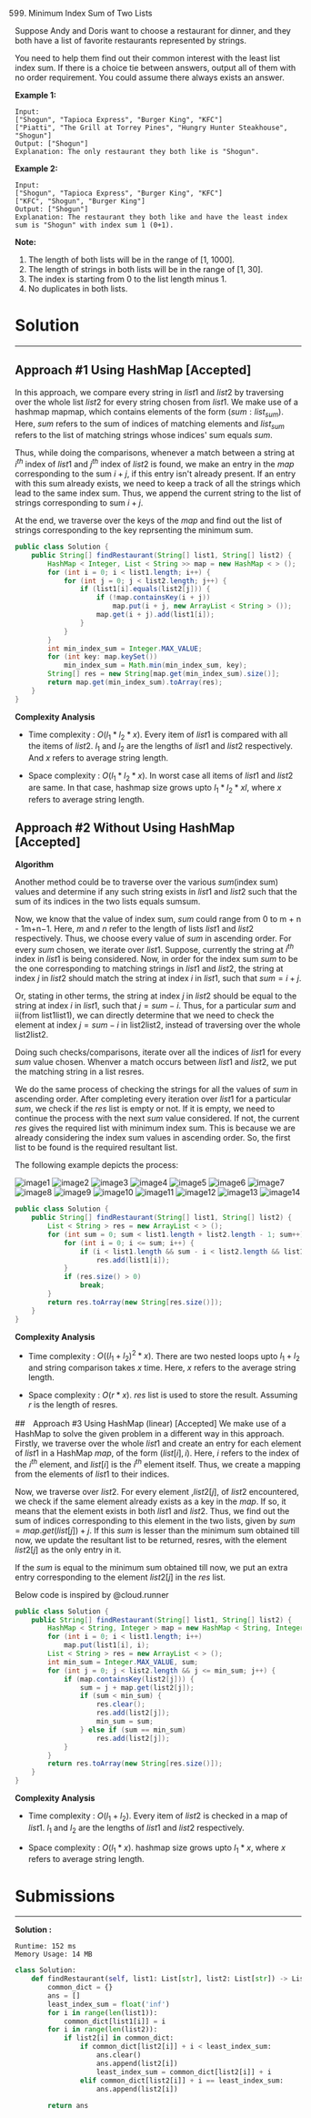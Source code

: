 599. Minimum Index Sum of Two Lists

Suppose Andy and Doris want to choose a restaurant for dinner, and they both have a list of favorite restaurants represented by strings.

You need to help them find out their common interest with the least list index sum. If there is a choice tie between answers, output all of them with no order requirement. You could assume there always exists an answer.

**Example 1:**
```
Input:
["Shogun", "Tapioca Express", "Burger King", "KFC"]
["Piatti", "The Grill at Torrey Pines", "Hungry Hunter Steakhouse", "Shogun"]
Output: ["Shogun"]
Explanation: The only restaurant they both like is "Shogun".
```

**Example 2:**
```
Input:
["Shogun", "Tapioca Express", "Burger King", "KFC"]
["KFC", "Shogun", "Burger King"]
Output: ["Shogun"]
Explanation: The restaurant they both like and have the least index sum is "Shogun" with index sum 1 (0+1).
```

**Note:**
1. The length of both lists will be in the range of [1, 1000].
1. The length of strings in both lists will be in the range of [1, 30].
1. The index is starting from 0 to the list length minus 1.
1. No duplicates in both lists.

# Solution
---
## Approach #1 Using HashMap [Accepted]
In this approach, we compare every string in $list1$ and $list2$ by traversing over the whole list $list2$ for every string chosen from $list1$. We make use of a hashmap mapmap, which contains elements of the form $(sum : list_{sum})$. Here, $sum$ refers to the sum of indices of matching elements and $list_{sum}$ refers to the list of matching strings whose indices' sum equals $sum$.

Thus, while doing the comparisons, whenever a match between a string at $i^{th}$ index of $list1$ and $j^{th}$ index of $list2$ is found, we make an entry in the $map$ corresponding to the sum $i+j$, if this entry isn't already present. If an entry with this sum already exists, we need to keep a track of all the strings which lead to the same index sum. Thus, we append the current string to the list of strings corresponding to sum $i + j$.

At the end, we traverse over the keys of the $map$ and find out the list of strings corresponding to the key reprsenting the minimum sum.

```java
public class Solution {
    public String[] findRestaurant(String[] list1, String[] list2) {
        HashMap < Integer, List < String >> map = new HashMap < > ();
        for (int i = 0; i < list1.length; i++) {
            for (int j = 0; j < list2.length; j++) {
                if (list1[i].equals(list2[j])) {
                    if (!map.containsKey(i + j))
                        map.put(i + j, new ArrayList < String > ());
                    map.get(i + j).add(list1[i]);
                }
            }
        }
        int min_index_sum = Integer.MAX_VALUE;
        for (int key: map.keySet())
            min_index_sum = Math.min(min_index_sum, key);
        String[] res = new String[map.get(min_index_sum).size()];
        return map.get(min_index_sum).toArray(res);
    }
}

```

**Complexity Analysis**

* Time complexity : $O(l_1*l_2*x)$. Every item of $list1$ is compared with all the items of $list2$. $l_1$ and $l_2$ are the lengths of $list1$ and $list2$ respectively. And $x$ refers to average string length.

* Space complexity : $O(l_1*l_2*x)$. In worst case all items of $list1$ and $list2$ are same. In that case, hashmap size grows upto $l_1*l_2*xl$, where $x$ refers to average string length.

## Approach #2 Without Using HashMap [Accepted]
**Algorithm**

Another method could be to traverse over the various $sum$(index sum) values and determine if any such string exists in $list1$ and $list2$ such that the sum of its indices in the two lists equals sumsum.

Now, we know that the value of index sum, $sum$ could range from 0 to m + n - 1m+n−1. Here, $m$ and $n$ refer to the length of lists $list1$ and $list2$ respectively. Thus, we choose every value of $sum$ in ascending order. For every $sum$ chosen, we iterate over $list1$. Suppose, currently the string at $i^{th}$ index in $list1$ is being considered. Now, in order for the index sum $sum$ to be the one corresponding to matching strings in $list1$ and $list2$, the string at index $j$ in $list2$ should match the string at index $i$ in $list1$, such that $sum = i + j$.

Or, stating in other terms, the string at index $j$ in $list2$ should be equal to the string at index $i$ in $list1$, such that $j = sum - i$. Thus, for a particular $sum$ and ii(from list1list1), we can directly determine that we need to check the element at index $j= sum - i$ in list2list2, instead of traversing over the whole list2list2.

Doing such checks/comparisons, iterate over all the indices of $list1$ for every $sum$ value chosen. Whenver a match occurs between $list1$ and $list2$, we put the matching string in a list resres.

We do the same process of checking the strings for all the values of $sum$ in ascending order. After completing every iteration over $list1$ for a particular $sum$, we check if the $res$ list is empty or not. If it is empty, we need to continue the process with the next $sum$ value considered. If not, the current $res$ gives the required list with minimum index sum. This is because we are already considering the index sum values in ascending order. So, the first list to be found is the required resultant list.

The following example depicts the process:

![image1](img/599_1.png)
![image2](img/599_2.png)
![image3](img/599_3.png)
![image4](img/599_4.png)
![image5](img/599_5.png)
![image6](img/599_6.png)
![image7](img/599_7.png)
![image8](img/599_8.png)
![image9](img/599_9.png)
![image10](img/599_10.png)
![image11](img/599_11.png)
![image12](img/599_12.png)
![image13](img/599_13.png)
![image14](img/599_14.png)

```java
public class Solution {
    public String[] findRestaurant(String[] list1, String[] list2) {
        List < String > res = new ArrayList < > ();
        for (int sum = 0; sum < list1.length + list2.length - 1; sum++) {
            for (int i = 0; i <= sum; i++) {
                if (i < list1.length && sum - i < list2.length && list1[i].equals(list2[sum - i]))
                    res.add(list1[i]);
            }
            if (res.size() > 0)
                break;
        }
        return res.toArray(new String[res.size()]);
    }
}
```

**Complexity Analysis**

* Time complexity : $O((l_1+l_2)^2*x)$. There are two nested loops upto $l_1+l_2$ and string comparison takes $x$ time. Here, $x$ refers to the average string length.

* Space complexity : $O(r*x)$. $res$ list is used to store the result. Assuming $r$ is the length of resres.

##　Approach #3 Using HashMap (linear) [Accepted]
We make use of a HashMap to solve the given problem in a different way in this approach. Firstly, we traverse over the whole $list1$ and create an entry for each element of $list1$ in a HashMap $map$, of the form $(list[i], i)$. Here, $i$ refers to the index of the $i^{th}$ element, and $list[i]$ is the $i^{th}$ element itself. Thus, we create a mapping from the elements of $list1$ to their indices.

Now, we traverse over $list2$. For every element ,$list2[j]$, of $list2$ encountered, we check if the same element already exists as a key in the $map$. If so, it means that the element exists in both $list1$ and $list2$. Thus, we find out the sum of indices corresponding to this element in the two lists, given by $sum = map.get(list[j]) + j$. If this $sum$ is lesser than the minimum sum obtained till now, we update the resultant list to be returned, resres, with the element $list2[j]$ as the only entry in it.

If the $sum$ is equal to the minimum sum obtained till now, we put an extra entry corresponding to the element $list2[j]$ in the $res$ list.

Below code is inspired by @cloud.runner

```java
public class Solution {
    public String[] findRestaurant(String[] list1, String[] list2) {
        HashMap < String, Integer > map = new HashMap < String, Integer > ();
        for (int i = 0; i < list1.length; i++)
            map.put(list1[i], i);
        List < String > res = new ArrayList < > ();
        int min_sum = Integer.MAX_VALUE, sum;
        for (int j = 0; j < list2.length && j <= min_sum; j++) {
            if (map.containsKey(list2[j])) {
                sum = j + map.get(list2[j]);
                if (sum < min_sum) {
                    res.clear();
                    res.add(list2[j]);
                    min_sum = sum;
                } else if (sum == min_sum)
                    res.add(list2[j]);
            }
        }
        return res.toArray(new String[res.size()]);
    }
}
```

**Complexity Analysis**

* Time complexity : $O(l_1+l_2)$. Every item of $list2$ is checked in a map of $list1$. $l_1$ and $l_2$ are the lengths of $list1$ and $list2$ respectively.

* Space complexity : $O(l_1*x)$. hashmap size grows upto $l_1*x$, where $x$ refers to average string length.

# Submissions
---

**Solution :**
```
Runtime: 152 ms
Memory Usage: 14 MB
```
```python
class Solution:
    def findRestaurant(self, list1: List[str], list2: List[str]) -> List[str]:
        common_dict = {}
        ans = []
        least_index_sum = float('inf')
        for i in range(len(list1)):
            common_dict[list1[i]] = i
        for i in range(len(list2)):
            if list2[i] in common_dict:
                if common_dict[list2[i]] + i < least_index_sum:
                    ans.clear()
                    ans.append(list2[i])
                    least_index_sum = common_dict[list2[i]] + i
                elif common_dict[list2[i]] + i == least_index_sum:
                    ans.append(list2[i])
                    
        return ans
```